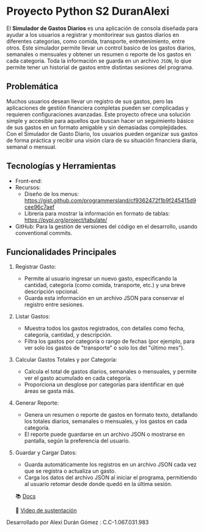# Proyecto Python S2 DuranAlexi

El **Simulador de Gastos Diarios** es una aplicación de consola diseñada para ayudar a los usuarios a registrar y
monitorirear sus gastos diarios en diferentes categorias, como comida, transporte, entretenimiento, entre otros.
Este simulador permite llevar un control basico de los gastos diarios, semanales o mensuales y obtener un
resumen o reporte de los gastos en cada categoria. Toda la información se guarda en un archivo `JSON`, lo qiue permite tener un historial de 
gastos entre distintas sesiones del programa.

## Problemática

Muchos usuarios desean llevar un registro de sus gastos, pero las aplicaciones de gestión financiera completas pueden ser complicadas y requieren configuraciones avanzadas. Este proyecto ofrece una solución simple y accesible para aquellos que buscan hacer un seguimiento básico de sus gastos en un formato amigable y sin demasiadas complejidades. Con el Simulador de Gasto Diario, los usuarios pueden organizar sus gastos de forma práctica y recibir una visión clara de su situación financiera diaria, semanal o mensual.



## Tecnologías y Herramientas
- Front-end: 
- Recursos: 
    - Diseño de los menus: https://gist.github.com/programmersland/cf9362472f1b9f245415d9cee96c7aef
    - Librería para mostrar la información en formato de tablas:  https://pypi.org/project/tabulate/
- GitHub: Para la gestión de versiones del código en el desarrollo, usando conventional commits.

## Funcionalidades Principales
1. Registrar Gasto:
    - Permite al usuario ingresar un nuevo gasto, especificando la cantidad, categoría (como comida, transporte, etc.) y una breve descripción opcional.
    - Guarda esta información en un archivo JSON para conservar el registro entre sesiones.

2. Listar Gastos:
    - Muestra todos los gastos registrados, con detalles como fecha, categoría, cantidad, y descripción.
    - Filtra los gastos por categoría o rango de fechas (por ejemplo, para ver solo los gastos de "transporte" o solo los del "último mes").

3. Calcular Gastos Totales y por Categoría:
    - Calcula el total de gastos diarios, semanales o mensuales, y permite ver el gasto acumulado en cada categoría.
    - Proporciona un desglose por categorías para identificar en qué áreas se gasta más.

4. Generar Reporte:
    - Genera un resumen o reporte de gastos en formato texto, detallando los totales diarios, semanales o mensuales, y los gastos en cada categoría.
    - El reporte puede guardarse en un archivo JSON o mostrarse en pantalla, según la preferencia del usuario.

5. Guardar y Cargar Datos:
    - Guarda automáticamente los registros en un archivo JSON cada vez que se registra o actualiza un gasto.
    - Carga los datos del archivo JSON al iniciar el programa, permitiendo al usuario retomar desde donde quedó en la última sesión.

    :books: [Docs](https://gist.github.com/programmersland/cf9362472f1b9f245415d9cee96c7aef)
    
    :movie_camera: [Video de sustentación](https://youtu.be/_FAH4UzHU9Q)

 Desarrollado por Alexi Durán Gómez : C.C-1.067.031.983
